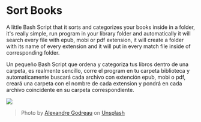 # Sort Books
A little Bash Script that it sorts and categorizes your books inside in a folder, it's really simple,
 run program in your library folder and automatically it will search every file with epub, mobi or pdf
 extension, it will create a folder with its name of every extension and it will put in every match
 file inside of corresponding folder.

Un pequeño Bash Script que ordena y categoriza tus libros dentro de una carpeta, es realmente sencillo,
 corre el program en tu carpeta biblioteca y automaticamente buscará cada archivo con extención epub,
 mobi o pdf, creará una carpeta con el nombre de cada extension y pondrá en cada archivo coincidente
 en su carpeta correspondiente.
 
![](https://images.unsplash.com/photo-1510560738910-689641c11ea1?ixlib=rb-1.2.1&q=80&fm=jpg&crop=entropy&cs=tinysrgb&w=456&h=684&fit=crop&ixid=eyJhcHBfaWQiOjF9)
> Photo by [Alexandre Godreau](https://unsplash.com/@alexandre_godreau?utm_source=unsplash&utm_medium=referral&utm_content=creditCopyText) on [Unsplash](https://unsplash.com/?utm_source=unsplash&utm_medium=referral&utm_content=creditCopyText)
